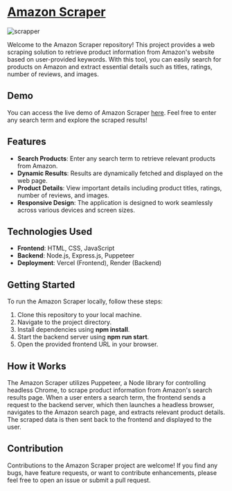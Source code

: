 # [Amazon Scraper](https://amazonscrapped.vercel.app/)

![scrapper](https://github.com/GustavoGFG/amazonProductScrapper/assets/112188508/88e0f463-e47a-443f-9081-49b9fa360cf9)

Welcome to the Amazon Scraper repository! This project provides a web scraping solution to retrieve product information from Amazon's website based on user-provided keywords. With this tool, you can easily search for products on Amazon and extract essential details such as titles, ratings, number of reviews, and images.

## Demo

You can access the live demo of Amazon Scraper [here](https://amazonscrapped.vercel.app/).
Feel free to enter any search term and explore the scraped results!

## Features

- **Search Products**: Enter any search term to retrieve relevant products from Amazon.
- **Dynamic Results**: Results are dynamically fetched and displayed on the web page.
- **Product Details**: View important details including product titles, ratings, number of reviews, and images.
- **Responsive Design**: The application is designed to work seamlessly across various devices and screen sizes.

## Technologies Used

- **Frontend**: HTML, CSS, JavaScript
- **Backend**: Node.js, Express.js, Puppeteer
- **Deployment**: Vercel (Frontend), Render (Backend)

## Getting Started

To run the Amazon Scraper locally, follow these steps:

1. Clone this repository to your local machine.
2. Navigate to the project directory.
3. Install dependencies using **npm install**.
4. Start the backend server using **npm run start**.
5. Open the provided frontend URL in your browser.

## How it Works

The Amazon Scraper utilizes Puppeteer, a Node library for controlling headless Chrome, to scrape product information from Amazon's search results page. When a user enters a search term, the frontend sends a request to the backend server, which then launches a headless browser, navigates to the Amazon search page, and extracts relevant product details. The scraped data is then sent back to the frontend and displayed to the user.

## Contribution

Contributions to the Amazon Scraper project are welcome! If you find any bugs, have feature requests, or want to contribute enhancements, please feel free to open an issue or submit a pull request.

